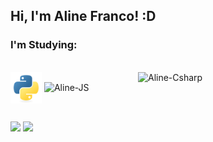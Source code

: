 ##  Hi, I'm Aline Franco! :D
 <div>
 
 
### I'm Studying:
<div>
<div style="display: inline_block"><br>
  
  <img align="center" alt="Aline-Python" height="50" width="50" src="https://raw.githubusercontent.com/devicons/devicon/master/icons/python/python-original.svg">
  <img align="center" alt="Aline-JS" height="50" width="50" src="https://img.icons8.com/color/48/000000/javascript--v1.png">
  <img align="right" alt="Aline-Csharp" height="300" width="300" src="https://octodex.github.com/images/femalecodertocat.png">
   
</div>
 
  ##
 
<div> 

  <a href = "mailto: alinecff.89@gmail.com"><img src="https://img.shields.io/badge/-Gmail-%23333?style=for-the-badge&logo=gmail&logoColor=white" target="_blank"></a>
  <a href="https://www.linkedin.com/in/alinefranco1" target="_blank"><img src="https://img.shields.io/badge/-LinkedIn-%230077B5?style=for-the-badge&logo=linkedin&logoColor=white" target="_blank"></a> 
 
  
</div>
